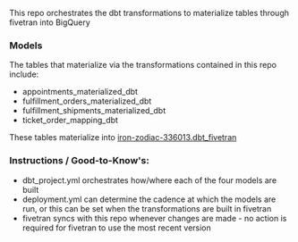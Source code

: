 This repo orchestrates the dbt transformations to materialize tables through fivetran into BigQuery

### Models

The tables that materialize via the transformations contained in this repo include:
- appointments_materialized_dbt
- fulfillment_orders_materialized_dbt
- fulfillment_shipments_materialized_dbt
- ticket_order_mapping_dbt

These tables materialize into [iron-zodiac-336013.dbt_fivetran](https://console.cloud.google.com/bigquery?referrer=search&cloudshell=false&project=iron-zodiac-336013&supportedpurview=project&ws=!1m4!1m3!3m2!1siron-zodiac-336013!2sdbt_fivetran)

### Instructions / Good-to-Know's:
- dbt_project.yml orchestrates how/where each of the four models are built
- deployment.yml can determine the cadence at which the models are run, or this can be set when the transformations are built in fivetran
- fivetran syncs with this repo whenever changes are made - no action is required for fivetran to use the most recent version 